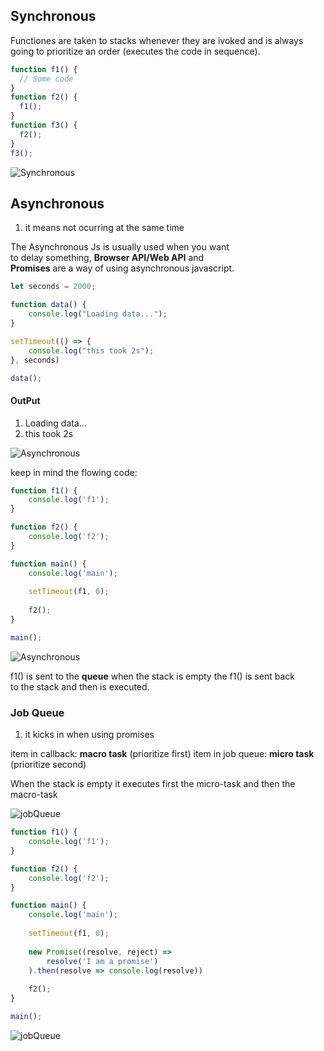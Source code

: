 ## Synchronous

Functiones are taken to stacks whenever they are ivoked and is always<br> 
going to prioritize an order (executes the code in sequence).

```javascript
function f1() {
  // Some code
}
function f2() {
  f1();
}
function f3() {
  f2();
}
f3();
```

![Synchronous](https://www.freecodecamp.org/news/content/images/2021/09/second-flow.gif)

## Asynchronous 
  1. it means not ocurring at the same time

The Asynchronous Js is usually used when you want <br>
to delay something, **Browser API/Web API** and <br>
**Promises** are a way of using asynchronous javascript.

```javascript
let seconds = 2000;

function data() {
    console.log("Loading data...");
}

setTimeout(() => {
    console.log("this took 2s");
}, seconds)

data();
```
#### OutPut 
  1. Loading data...
  2. this took 2s

![Asynchronous](https://www.freecodecamp.org/news/content/images/size/w1000/2021/09/taskQ.png)

keep in mind the flowing code:

```javascript
function f1() {
    console.log('f1');
}

function f2() {
    console.log('f2');
}

function main() {
    console.log('main');
    
    setTimeout(f1, 0);
    
    f2();
}

main();
```

![Asynchronous](https://www.freecodecamp.org/news/content/images/2021/09/third-flow.gif)

f1() is sent to the **queue** when the stack is empty the f1() is sent back<br>
to the stack and then is executed.

### Job Queue
  1. it kicks in when using promises

item in callback: **macro task** (prioritize first)
item in job queue: **micro task** (prioritize second)

When the stack is empty it executes first the micro-task and then the macro-task

![jobQueue](https://www.freecodecamp.org/news/content/images/size/w1000/2021/09/JObQ.png)

```javascript
function f1() {
    console.log('f1');
}

function f2() {
    console.log('f2');
}

function main() {
    console.log('main');
    
    setTimeout(f1, 0);
    
    new Promise((resolve, reject) =>
        resolve('I am a promise')
    ).then(resolve => console.log(resolve))
    
    f2();
}

main();
```

![jobQueue](https://www.freecodecamp.org/news/content/images/2021/09/fourth-flow.gif)